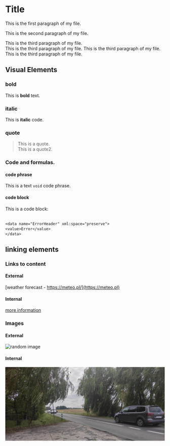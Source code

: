 # Title

This is the first paragraph of my file.

This is the second paragraph of my file.

This is the third paragraph of my file.  
This is the third paragraph of my file. This is the third paragraph of my file. This is the third paragraph of my file.


## Visual Elements

### bold

This is **bold** text.


### italic

This is **italic** code.

### quote

>This is a quote.  
>This is a quote2.

### Code and formulas.

#### code phrase 

This is a text `void` code phrase.

#### code block

This is a code block:
```

<data name="ErrorHeader" xml:space="preserve">
<value>Error</value>
</data>
```


## linking elements 


### Links to content

#### External

[weather forecast - https://meteo.pl/](https://meteo.pl)

#### Internal

[more information](reference_file.md)

### Images

#### External



![random image](https://picsum.photos/200)

#### Internal

![droga](droga.jpg)











